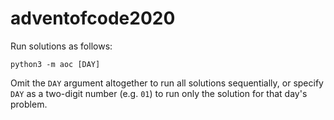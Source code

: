 # adventofcode2020

Run solutions as follows:

```
python3 -m aoc [DAY]
```

Omit the `DAY` argument altogether to run all solutions sequentially, or specify `DAY` as a two-digit number (e.g. `01`) to run only the solution for that day's problem.
